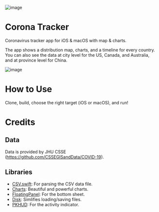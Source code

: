 ![image](https://user-images.githubusercontent.com/121827/76154001-f278c600-60e5-11ea-9d79-7d38eef3738b.png)

# Corona Tracker 
Coronavirus tracker app for iOS & macOS with map &amp; charts.

The app shows a distribution map, charts, and a timeline for every country. You can also see the data at city level for the US, Canada, and Australia, and at province level for China.

![image](https://user-images.githubusercontent.com/121827/76153860-9b71f180-60e3-11ea-8567-9fa2192b0ba1.png)

# How to Use
Clone, build, choose the right target (iOS or macOS), and run!

# Credits
## Data
Data is provided by JHU CSSE (https://github.com/CSSEGISandData/COVID-19).

## Libraries
* [CSV.swift](https://github.com/yaslab/CSV.swift): For parsing the CSV data file.
* [Charts](https://github.com/danielgindi/Charts): Beautiful and powerful charts.
* [FloatingPanel](https://github.com/SCENEE/FloatingPanel): For the bottom sheet.
* [Disk](https://github.com/saoudrizwan/Disk): Simlifies loading/saving files.
* [PKHUD](https://github.com/Hengyu/PKHUD): For the activity indicator.
